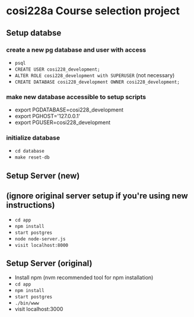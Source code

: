 # cosi228a Course selection project

## Setup databse
### create a new pg database and user with access
- `psql`
- `CREATE USER cosi228_development;`
- `ALTER ROLE cosi228_development with SUPERUSER` (not necessary)
- `CREATE DATABASE cosi228_development OWNER cosi228_development;`
 
### make new database accessible to setup scripts
- export PGDATABASE=cosi228_development
- export PGHOST='127.0.0.1'
- export PGUSER=cosi228_development

### initialize database
- `cd database`
- `make reset-db`

## Setup Server (new)
## (ignore original server setup if you're using new instructions)
- `cd app`
- `npm install`
- `start postgres`
- `node node-server.js`
- `visit localhost:8000`

## Setup Server (original)
- Install npm (nvm recommended tool for npm installation)
- `cd app`
- `npm install`
- `start postgres`
- `./bin/www`
- visit localhost:3000
